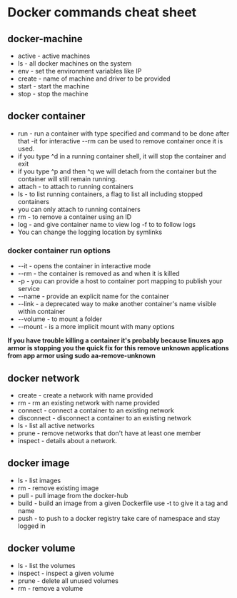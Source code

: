 # Docker commands cheat sheet

## docker-machine

* active - active machines
* ls	 - all docker machines on the system
* env	 - set the environment variables like IP
* create - name of machine and driver to be provided
* start  - start the machine
* stop   - stop the machine

## docker container

* run	 - run a container with type specified and command to be done after that -it for interactive --rm can be used to remove container once it is used.
* if you type ^d in a running container shell, it will stop the container and exit
* if you type ^p and then ^q we will detach from the container but the container will still remain running.
* attach - to attach to running containers
* ls	 - to list running containers, a flag to list all including stopped containers
* you can only attach to running containers
* rm 	 - to remove a container using an ID
* log	 - and give container name to view log -f to to follow logs
* You can change the logging location by symlinks

### docker container run options

* --it  	- opens the container in interactive mode
* --rm  	- the container is removed as and when it is killed
* -p		- you can provide a host to container port mapping to publish your service 
* --name 	- provide an explicit name for the container 
* --link	- a deprecated way to make another container's name visible within container
* --volume	- to mount a folder
* --mount 	- is a more implicit mount with many options

__If you have trouble killing a container it's probably because linuxes app armor is stopping
you the quick fix for this remove unknown applications from app armor using sudo aa-remove-unknown__
## docker network 

* create	- create a network with name provided
* rm 		- rm an existing network with name provided
* connect	- connect a container to an existing network
* disconnect	- disconnect a container to an existing network
* ls		- list all active networks
* prune		- remove networks that don't have at least one member
* inspect	- details about a network.

## docker image

* ls		- list images
* rm		- remove existing image
* pull		- pull image from the docker-hub
* build		- build an image from a given Dockerfile use -t to give it a tag and name
* push 		- to push to a docker registry take care of namespace and stay logged in

## docker volume

* ls		- list the volumes 
* inspect	- inspect a given volume
* prune		- delete all unused volumes
* rm 		- remove a volume
